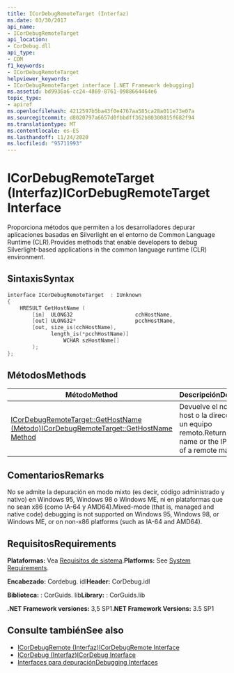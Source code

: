 ```yaml
---
title: ICorDebugRemoteTarget (Interfaz)
ms.date: 03/30/2017
api_name:
- ICorDebugRemoteTarget
api_location:
- CorDebug.dll
api_type:
- COM
f1_keywords:
- ICorDebugRemoteTarget
helpviewer_keywords:
- ICorDebugRemoteTarget interface [.NET Framework debugging]
ms.assetid: bd9936a6-cc24-4869-8761-0988664464e6
topic_type:
- apiref
ms.openlocfilehash: 4212597b5ba43f0e4767aa585ca28a011e73e07a
ms.sourcegitcommit: d8020797a6657d0fbbdff362b80300815f682f94
ms.translationtype: MT
ms.contentlocale: es-ES
ms.lasthandoff: 11/24/2020
ms.locfileid: "95711993"
---
```

# <a name="icordebugremotetarget-interface"></a><span data-ttu-id="731a6-102">ICorDebugRemoteTarget (Interfaz)</span><span class="sxs-lookup"><span data-stu-id="731a6-102">ICorDebugRemoteTarget Interface</span></span>

<span data-ttu-id="731a6-103">Proporciona métodos que permiten a los desarrolladores depurar aplicaciones basadas en Silverlight en el entorno de Common Language Runtime (CLR).</span><span class="sxs-lookup"><span data-stu-id="731a6-103">Provides methods that enable developers to debug Silverlight-based applications in the common language runtime (CLR) environment.</span></span>  
  
## <a name="syntax"></a><span data-ttu-id="731a6-104">Sintaxis</span><span class="sxs-lookup"><span data-stu-id="731a6-104">Syntax</span></span>  
  
```cpp  
interface ICorDebugRemoteTarget  : IUnknown  
{  
    HRESULT GetHostName (  
        [in]  ULONG32                    cchHostName,  
        [out] ULONG32*                   pcchHostName,  
        [out, size_is(cchHostName),  
              length_is(*pcchHostName)]  
                  WCHAR szHostName[]  
        );  
};  
```  
  
## <a name="methods"></a><span data-ttu-id="731a6-105">Métodos</span><span class="sxs-lookup"><span data-stu-id="731a6-105">Methods</span></span>  
  
|<span data-ttu-id="731a6-106">Método</span><span class="sxs-lookup"><span data-stu-id="731a6-106">Method</span></span>|<span data-ttu-id="731a6-107">Descripción</span><span class="sxs-lookup"><span data-stu-id="731a6-107">Description</span></span>|  
|------------|-----------------|  
|[<span data-ttu-id="731a6-108">ICorDebugRemoteTarget::GetHostName (Método)</span><span class="sxs-lookup"><span data-stu-id="731a6-108">ICorDebugRemoteTarget::GetHostName Method</span></span>](icordebugremotetarget-gethostname-method.md)|<span data-ttu-id="731a6-109">Devuelve el nombre de host o la dirección IP de un equipo remoto.</span><span class="sxs-lookup"><span data-stu-id="731a6-109">Returns the host name or the IP address of a remote machine.</span></span>|  
  
## <a name="remarks"></a><span data-ttu-id="731a6-110">Comentarios</span><span class="sxs-lookup"><span data-stu-id="731a6-110">Remarks</span></span>  

 <span data-ttu-id="731a6-111">No se admite la depuración en modo mixto (es decir, código administrado y nativo) en Windows 95, Windows 98 o Windows ME, ni en plataformas que no sean x86 (como IA-64 y AMD64).</span><span class="sxs-lookup"><span data-stu-id="731a6-111">Mixed-mode (that is, managed and native code) debugging is not supported on Windows 95, Windows 98, or Windows ME, or on non-x86 platforms (such as IA-64 and AMD64).</span></span>  
  
## <a name="requirements"></a><span data-ttu-id="731a6-112">Requisitos</span><span class="sxs-lookup"><span data-stu-id="731a6-112">Requirements</span></span>  

 <span data-ttu-id="731a6-113">**Plataformas:** Vea [Requisitos de sistema](../../get-started/system-requirements.md).</span><span class="sxs-lookup"><span data-stu-id="731a6-113">**Platforms:** See [System Requirements](../../get-started/system-requirements.md).</span></span>  
  
 <span data-ttu-id="731a6-114">**Encabezado:** Cordebug. idl</span><span class="sxs-lookup"><span data-stu-id="731a6-114">**Header:** CorDebug.idl</span></span>  
  
 <span data-ttu-id="731a6-115">**Biblioteca:** : CorGuids. lib</span><span class="sxs-lookup"><span data-stu-id="731a6-115">**Library:** : CorGuids.lib</span></span>  
  
 <span data-ttu-id="731a6-116">**.NET Framework versiones:** 3,5 SP1</span><span class="sxs-lookup"><span data-stu-id="731a6-116">**.NET Framework Versions:** 3.5 SP1</span></span>  
  
## <a name="see-also"></a><span data-ttu-id="731a6-117">Consulte también</span><span class="sxs-lookup"><span data-stu-id="731a6-117">See also</span></span>

- [<span data-ttu-id="731a6-118">ICorDebugRemote (Interfaz)</span><span class="sxs-lookup"><span data-stu-id="731a6-118">ICorDebugRemote Interface</span></span>](icordebugremote-interface.md)
- [<span data-ttu-id="731a6-119">ICorDebug (Interfaz)</span><span class="sxs-lookup"><span data-stu-id="731a6-119">ICorDebug Interface</span></span>](icordebug-interface.md)
- [<span data-ttu-id="731a6-120">Interfaces para depuración</span><span class="sxs-lookup"><span data-stu-id="731a6-120">Debugging Interfaces</span></span>](debugging-interfaces.md)
